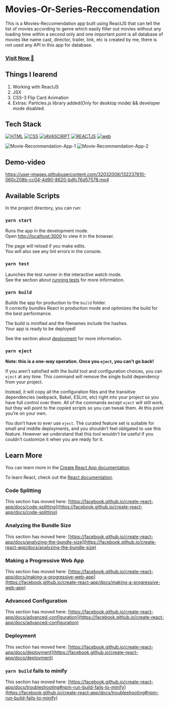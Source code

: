  # Movies-Or-Series-Reccomendation
This is a Movies-Reccomendation app built using ReactJS that can tell the list of movies according to genre which easily filter out movies without any loading time within a second only and one important point is all database of movies like name cast, director, trailer, link, etc is created by me, there is not used any API in this app for database.

### <a href="https://movie-reccomendation-app.netlify.app/" target="_blank">**Visit Now 🚀**</a>


## Things I learend
1. Working with ReactJS
2. JSX
3. CSS-3 Flip Card Animation
4. Extras: Particles.js library added(Only for desktop mode) && developer mode disabled.


## Tech Stack
[![HTML](https://img.shields.io/badge/HTML5-E34F26?style=for-the-badge&logo=html5&logoColor=white)](https://www.w3schools.com/html/)
[![CSS](https://img.shields.io/badge/CSS3-1572B6?style=for-the-badge&logo=css3&logoColor=white)](https://www.w3schools.com/css/)
[![jAVASCRIPT](https://img.shields.io/badge/JavaScript-323330?style=for-the-badge&logo=javascript&logoColor=F7DF1E)](https://developer.mozilla.org/en-US/docs/Web/JavaScript)
[![REACTJS](https://img.shields.io/badge/React-61DAFB?style=for-the-badge&logo=React&logoColor=white)](https://reactjs.org/)
[![web](https://img.shields.io/badge/Netlify-00C7B7?style=for-the-badge&logo=Netlify&logoColor=white)](https://movie-reccomendation-app.netlify.app/)

![Movie-Recommendation-App-1](https://user-images.githubusercontent.com/32032008/132455650-075efda0-974e-44ad-a29b-2e47cd52bc4c.png)
![Movie-Recommendation-App-2](https://user-images.githubusercontent.com/32032008/132455670-ad80b426-fdb4-4237-90db-f5a1a603a11c.png)




## Demo-video


https://user-images.githubusercontent.com/32032008/132237610-060c208b-cc04-4d90-8620-bdfc76d57578.mp4




## Available Scripts

In the project directory, you can run:

### `yarn start`

Runs the app in the development mode.\
Open [http://localhost:3000](http://localhost:3000) to view it in the browser.

The page will reload if you make edits.\
You will also see any lint errors in the console.

### `yarn test`

Launches the test runner in the interactive watch mode.\
See the section about [running tests](https://facebook.github.io/create-react-app/docs/running-tests) for more information.

### `yarn build`

Builds the app for production to the `build` folder.\
It correctly bundles React in production mode and optimizes the build for the best performance.

The build is minified and the filenames include the hashes.\
Your app is ready to be deployed!

See the section about [deployment](https://facebook.github.io/create-react-app/docs/deployment) for more information.

### `yarn eject`

**Note: this is a one-way operation. Once you `eject`, you can’t go back!**

If you aren’t satisfied with the build tool and configuration choices, you can `eject` at any time. This command will remove the single build dependency from your project.

Instead, it will copy all the configuration files and the transitive dependencies (webpack, Babel, ESLint, etc) right into your project so you have full control over them. All of the commands except `eject` will still work, but they will point to the copied scripts so you can tweak them. At this point you’re on your own.

You don’t have to ever use `eject`. The curated feature set is suitable for small and middle deployments, and you shouldn’t feel obligated to use this feature. However we understand that this tool wouldn’t be useful if you couldn’t customize it when you are ready for it.

## Learn More

You can learn more in the [Create React App documentation](https://facebook.github.io/create-react-app/docs/getting-started).

To learn React, check out the [React documentation](https://reactjs.org/).

### Code Splitting

This section has moved here: [https://facebook.github.io/create-react-app/docs/code-splitting](https://facebook.github.io/create-react-app/docs/code-splitting)

### Analyzing the Bundle Size

This section has moved here: [https://facebook.github.io/create-react-app/docs/analyzing-the-bundle-size](https://facebook.github.io/create-react-app/docs/analyzing-the-bundle-size)

### Making a Progressive Web App

This section has moved here: [https://facebook.github.io/create-react-app/docs/making-a-progressive-web-app](https://facebook.github.io/create-react-app/docs/making-a-progressive-web-app)

### Advanced Configuration

This section has moved here: [https://facebook.github.io/create-react-app/docs/advanced-configuration](https://facebook.github.io/create-react-app/docs/advanced-configuration)

### Deployment

This section has moved here: [https://facebook.github.io/create-react-app/docs/deployment](https://facebook.github.io/create-react-app/docs/deployment)

### `yarn build` fails to minify

This section has moved here: [https://facebook.github.io/create-react-app/docs/troubleshooting#npm-run-build-fails-to-minify](https://facebook.github.io/create-react-app/docs/troubleshooting#npm-run-build-fails-to-minify)
